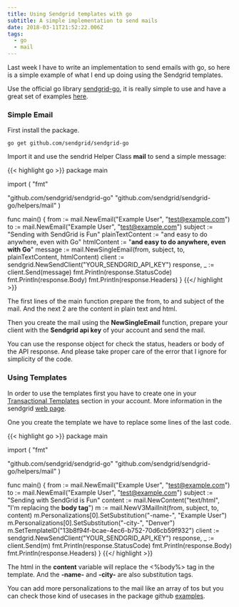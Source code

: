 ```yaml
---
title: Using Sendgrid templates with go
subtitle: A simple implementation to send mails
date: 2018-03-11T21:52:22.006Z
tags:
  - go
  - mail
---
```

Last week I have to write an implementation to send emails with go, so here is a simple example of what I end up doing using the Sendgrid templates.

Use the official go library [sendgrid-go](https://github.com/sendgrid/sendgrid-go), it is really simple to use and have a great set of examples [here](https://github.com/sendgrid/sendgrid-go/blob/master/USE_CASES.md).

### Simple Email
First install the package.

`go get github.com/sendgrid/sendgrid-go`

Import it and use the sendrid Helper Class **mail** to send a simple message:

{{< highlight go >}}
package main

import (
  "fmt"

  "github.com/sendgrid/sendgrid-go"
  "github.com/sendgrid/sendgrid-go/helpers/mail"
)

func main() {
  from := mail.NewEmail("Example User", "test@example.com")
  to := mail.NewEmail("Example User", "test@example.com")
  subject := "Sending with SendGrid is Fun"
  plainTextContent := "and easy to do anywhere, even with Go"
  htmlContent := "<strong>and easy to do anywhere, even with Go</strong>"
  message := mail.NewSingleEmail(from, subject, to, plainTextContent, htmlContent)
  client := sendgrid.NewSendClient("YOUR_SENDGRID_API_KEY")
  response, _ := client.Send(message)
  fmt.Println(response.StatusCode)
  fmt.Println(response.Body)
  fmt.Println(response.Headers)
}
{{</ highlight >}}

The first lines of the main function prepare the from, to and subject of the mail. And the next 2 are the content in plain text and html.

Then you create the mail using the **NewSingleEmail** function, prepare your client with the **Sendgrid api key** of your account and send the mail.

You can use the response object for check the status, headers or body of the API response. And please take proper care of the error that I ignore for simplicity of the code.

### Using Templates
In order to use the templates first you have to create one in your [Transactional Templates](https://sendgrid.com/templates) section in your account. More information in the sendgrid [web page](https://sendgrid.com/solutions/transactional-email-templates/).

One you create the template we have to replace some lines of the last code.

{{< highlight go >}}
package main

import (
  "fmt"

  "github.com/sendgrid/sendgrid-go"
  "github.com/sendgrid/sendgrid-go/helpers/mail"
)

func main() {
  from := mail.NewEmail("Example User", "test@example.com")
  to := mail.NewEmail("Example User", "test@example.com")
  subject := "Sending with SendGrid is Fun"
  content := mail.NewContent("text/html", "I'm replacing the <strong>body tag</strong>")
  m := mail.NewV3MailInit(from, subject, to, content)
  m.Personalizations[0].SetSubstitution("-name-", "Example User")
  m.Personalizations[0].SetSubstitution("-city-", "Denver")
  m.SetTemplateID("13b8f94f-bcae-4ec6-b752-70d6cb59f932")
  client := sendgrid.NewSendClient("YOUR_SENDGRID_API_KEY")
  response, _ := client.Send(m)
  fmt.Println(response.StatusCode)
  fmt.Println(response.Body)
  fmt.Println(response.Headers)
}
{{</ highlight >}}

The html in the **content** variable will replace the <%body%> tag in the template. And the **-name-** and **-city-** are also substitution tags.

You can add more personalizations to the mail like an array of tos but you can check those kind of usecases in the package github [examples](https://github.com/sendgrid/sendgrid-go/blob/master/USE_CASES.md#personalizations).
